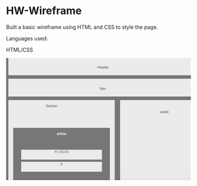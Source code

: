 # HW-Wireframe

Built a basic wireframe using HTML and CSS to style the page.

Languages used:

HTML/CSS

<img src="/wireframe.png" alt="wireframe homework">